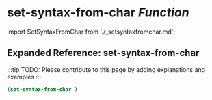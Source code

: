 # **set-syntax-from-char** *Function*

import SetSyntaxFromChar from './_setsyntaxfromchar.md';

<SetSyntaxFromChar />

## Expanded Reference: set-syntax-from-char

:::tip
TODO: Please contribute to this page by adding explanations and examples
:::

```lisp
(set-syntax-from-char )
```
